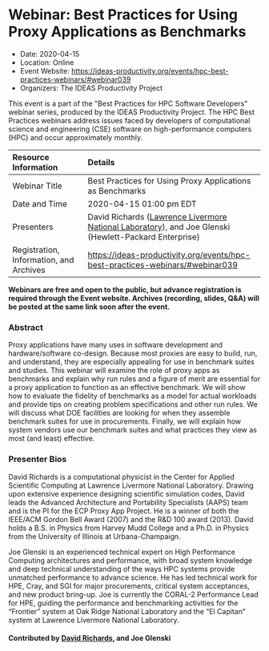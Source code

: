 # Webinar: Best Practices for Using Proxy Applications as Benchmarks

- Date: 2020-04-15
- Location: Online
- Event Website: https://ideas-productivity.org/events/hpc-best-practices-webinars/#webinar039
- Organizers: The IDEAS Productivity Project
			   
This event is a part of the "Best Practices for HPC Software
Developers" webinar series, produced by the IDEAS Productivity
Project. The HPC Best Practices webinars address issues faced by
developers of computational science and engineering (CSE) software on
high-performance computers (HPC) and occur approximately monthly.

Resource Information | Details
:--- | :---			   
Webinar Title | Best Practices for Using Proxy Applications as Benchmarks
Date and Time | 2020-04-15 01:00 pm EDT
Presenters | David Richards (<a href="http://www.llnl.gov/">Lawrence Livermore National Laboratory</a>),  and Joe Glenski (Hewlett-Packard Enterprise)
Registration, Information, and Archives | 	<https://ideas-productivity.org/events/hpc-best-practices-webinars/#webinar039>	   

**Webinars are free and open to the public, but advance registration is required through the Event website. Archives (recording, slides, Q&A) will be posted at the same link soon after the event.**

### Abstract
<p>Proxy applications have many uses in software development and hardware/software co-design. Because most proxies are easy to build, run, and understand, they are especially appealing for use in benchmark suites and studies. This webinar will examine the role of proxy apps as benchmarks and explain why run rules and a figure of merit are essential for a proxy application to function as an effective benchmark. We will show how to evaluate the fidelity of benchmarks as a model for actual workloads and provide tips on creating problem specifications and other run rules. We will discuss what DOE facilities are looking for when they assemble benchmark suites for use in procurements. Finally, we will explain how system vendors use our benchmark suites and what practices they view as most (and least) effective.</p>



### Presenter Bios
<p>David Richards is a computational physicist in the Center for Applied Scientific Computing at Lawrence Livermore National Laboratory. Drawing upon extensive experience designing scientific simulation codes, David leads the Advanced Architecture and Portability Specialists (AAPS) team and is the PI for the ECP Proxy App Project. He is a winner of both the IEEE/ACM Gordon Bell Award (2007) and the R&amp;D 100 award (2013). David holds a B.S. in Physics from Harvey Mudd College and a Ph.D. in Physics from the University of Illinois at Urbana-Champaign.</p>
<p>Joe Glenski is an experienced technical expert on High Performance Computing architectures and performance, with broad system knowledge and deep technical understanding of the ways HPC systems provide unmatched performance to advance science. He has led technical work for HPE, Cray, and SGI for major procurements, critical system acceptances, and new product bring-up. Joe is currently the CORAL-2 Performance Lead for HPE, guiding the performance and benchmarking activities for the “Frontier” system at Oak Ridge National Laboratory and the “El Capitan” system at Lawrence Livermore National Laboratory.</p>

    

#### Contributed by [David Richards](https://github.com/richards12 "David Richards GitHub profile"),  and Joe Glenski

<!---
Publish: yes
Categories: skills
Topics: online learning
Level: 2
Prerequisites: default
Aggregate: none
--->
